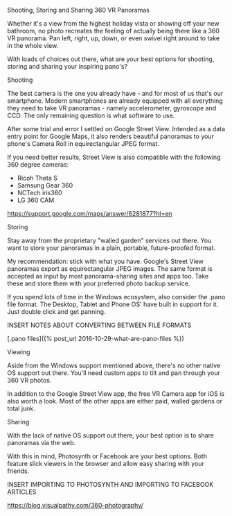 Shooting, Storing and Sharing 360 VR Panoramas

Whether it's a view from the highest holiday vista or showing off your new bathroom, no photo recreates the feeling of actually being there like a 360 VR panorama. Pan left, right, up, down, or even swivel right around to take in the whole view.

With loads of choices out there, what are your best options for shooting, storing and sharing your inspiring pano's?

Shooting

The best camera is the one you already have - and for most of us that's our smartphone. Modern smartphones are already equipped with all everything they need to take VR panoramas - namely accelerometer, gyroscope and CCD. The only remaining question is what software to use.

After some trial and error I settled on Google Street View. Intended as a data entry point for Google Maps, it also renders beautiful panoramas to your phone's Camera Roll in equirectangular JPEG format.

If you need better results, Street View is also compatible with the following 360 degree cameras:

* Ricoh Theta S
* Samsung Gear 360
* NCTech iris360
* LG 360 CAM


 https://support.google.com/maps/answer/6281877?hl=en

Storing

Stay away from the proprietary "walled garden" services out there. You want to store your panoramas in a plain, portable, future-proofed format.

My recommendation: stick with what you have. Google's Street View panoramas export as equirectangular JPEG images. The same format is accepted as input by most panorama-sharing sites and apps too. Take these and store them with your preferred photo backup service. 

If you spend lots of time in the Windows ecosystem, also consider the .pano file format. The Desktop, Tablet and Phone OS' have built in support for it. Just double click and get panning.

INSERT NOTES ABOUT CONVERTING BETWEEN FILE FORMATS

[.pano files]({% post_url 2016-10-29-what-are-pano-files %})

Viewing 

Aside from the Windows support mentioned above, there's no other native OS support out there. You'll need custom apps to tilt and pan through your 360 VR photos.

In addition to the Google Street View app, the free VR Camera app for iOS is also worth a look. Most of the other apps are either paid, walled gardens or total junk.

Sharing

With the lack of native OS support out there, your best option is to share panoramas via the web. 

With this in mind, Photosynth or Facebook are your best options. Both feature slick viewers in the browser and allow easy sharing with your friends.

INSERT IMPORTING TO PHOTOSYNTH AND IMPORTING TO FACEBOOK ARTICLES

https://blog.visualpathy.com/360-photography/